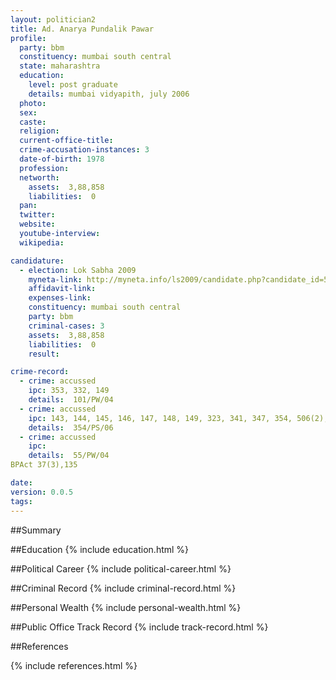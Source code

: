 ```yaml
---
layout: politician2
title: Ad. Anarya Pundalik Pawar
profile: 
  party: bbm
  constituency: mumbai south central
  state: maharashtra
  education: 
    level: post graduate
    details: mumbai vidyapith, july 2006
  photo: 
  sex: 
  caste: 
  religion: 
  current-office-title: 
  crime-accusation-instances: 3
  date-of-birth: 1978
  profession: 
  networth: 
    assets:  3,88,858
    liabilities:  0
  pan: 
  twitter: 
  website: 
  youtube-interview: 
  wikipedia: 

candidature: 
  - election: Lok Sabha 2009
    myneta-link: http://myneta.info/ls2009/candidate.php?candidate_id=5457
    affidavit-link: 
    expenses-link: 
    constituency: mumbai south central 
    party: bbm
    criminal-cases: 3
    assets:  3,88,858
    liabilities:  0
    result:  

crime-record: 
  - crime: accussed
    ipc: 353, 332, 149
    details:  101/PW/04  
  - crime: accussed
    ipc: 143, 144, 145, 146, 147, 148, 149, 323, 341, 347, 354, 506(2), 34
    details:  354/PS/06  
  - crime: accussed
    ipc: 
    details:  55/PW/04
BPAct 37(3),135  

date: 
version: 0.0.5
tags: 
---
```

##Summary


##Education
{% include education.html %}


##Political Career
{% include political-career.html %}


##Criminal Record
{% include criminal-record.html %}


##Personal Wealth
{% include personal-wealth.html %}


##Public Office Track Record
{% include track-record.html %}


##References


{% include references.html %}